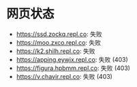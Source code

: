 # 网页状态
- https://ssd.zockq.repl.co: 失败
- https://moo.zxco.repl.co: 失败
- https://k2.shilh.repl.co: 失败
- https://apping.eywjx.repl.co: 失败 (403)
- https://figura.hpbmm.repl.co: 失败 (403)
- https://v.chavir.repl.co: 失败 (403)
